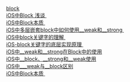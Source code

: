 
   [ block ]( http://www.samirchen.com/block-in-objc/ )    <br/>
   [ iOS中Block 浅谈 ]( https://www.jianshu.com/p/25a7ba546eac )    <br/>
   [ iOS中Block本质 ]( https://www.jianshu.com/p/4e79e9a0dd82 )    <br/>
   [ iOS中多层嵌套block中如何使用__weak和__strong ]( https://blog.csdn.net/nathan1987_/article/details/82749057 )    <br/>
   [ iOS中block关键字的理解 ]( https://www.jianshu.com/p/e5b56b883d54 )    <br/>
   [ iOS-block关键字的底层实现原理 ]( https://www.jianshu.com/p/404ff9d3cd42 )    <br/>
   [ iOS中__weak和__strong在Block中的使用 ]( https://www.jianshu.com/p/fe772a3536ca )  <br/>
   [ iOS中__block、__strong和__weak使用 ]( https://blog.csdn.net/wsh7365062/article/details/51594225 )    <br/>
   [ iOS中___weak与__block区别 ]( https://honglu.me/2015/01/06/weak%E4%B8%8Eblock%E5%8C%BA%E5%88%AB/ )    <br/>
   [ iOS中Block本质 ]( https://www.jianshu.com/p/4e79e9a0dd82 )    <br/>

